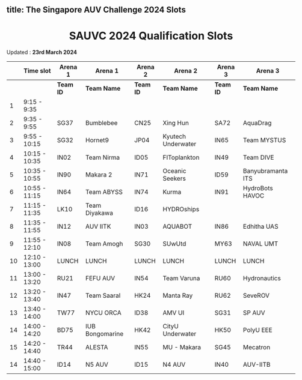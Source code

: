 title: The Singapore AUV Challenge 2024 Slots
---

<style>
    body    {
        min-width : 80%
    }
</style>

<center><h1> SAUVC 2024 Qualification Slots </h1></center>

Updated : **23rd March 2024**

|    | Time slot     | Arena 1     | Arena 1         | Arena 2     | Arena 2            | Arena 3     | Arena 3           |
|----|---------------|-------------|-----------------|-------------|--------------------|-------------|-------------------|
|    |               | **Team ID** | **Team Name**   | **Team ID** | **Team Name**      | **Team ID** | **Team Name**     |
|  1 | 9:15  - 9:35  |              |                 |             |                    |             |                   |
| 2  | 9:35  - 9:55  | SG37        | Bumblebee       | CN25        | Xing Hun           | SA72        | AquaDrag          |
| 3  | 9:55  - 10:15 | SG32        | Hornet9         | JP04        | Kyutech Underwater | IN65        | Team MYSTUS       |
| 4  | 10:15 - 10:35 | IN02        | Team Nirma      | ID05        | FIToplankton       | IN49        | Team DIVE         |
| 5  | 10:35 - 10:55 | IN90        | Makara 2        | IN71        | Oceanic Seekers    | ID59        | Banyubramanta ITS |
| 6  | 10:55 - 11:15 | IN64        | Team ABYSS      | IN74        | Kurma              | IN91        | HydroBots HAVOC   |
| 7  | 11:15 - 11:35 | LK10        | Team Diyakawa   | ID16        | HYDROships         |             |                   |
| 8  | 11:35 - 11:55 | IN12        | AUV IITK        | IN03        | AQUABOT            | IN86        | Edhitha UAS       |
| 9  | 11:55 - 12:10 | IN08        | Team Amogh      | SG30        | SUwUtd             | MY63        | NAVAL UMT         |
| 10 | 12:10 - 13:00 | LUNCH       | LUNCH           | LUNCH       | LUNCH              | LUNCH       | LUNCH             |
| 11 | 13:00 - 13:20 | RU21        | FEFU AUV        | IN54        | Team Varuna        | RU60        | Hydronautics      |
| 12 | 13:20 - 13:40 | IN47        | Team Saaral     | HK24        | Manta Ray          | RU62        | SeveROV           |
| 13 | 13:40 - 14:00 | TW77        | NYCU ORCA       | ID38        | AMV UI             | SG31        | SP AUV            |
| 14 | 14:00 - 14:20 | BD75        | IUB Bongomarine | HK42        | CityU Underwater   | HK50        | PolyU EEE         |
| 15 | 14:20 - 14:40 | TR44        | ALESTA          | IN55        | MU - Makara        | SG45        | Mecatron          |
| 14 | 14:40 - 15:00 | ID14        | N5 AUV          | ID15        | N4 AUV             | IN40        | AUV-IITB          |

